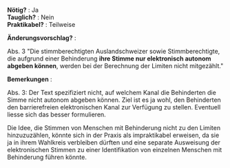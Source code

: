 **Nötig?** : Ja </br>
**Tauglich?** : Nein </br>
**Praktikabel?** : Teilweise </br>

**Änderungsvorschlag?** :

Abs. 3 "Die stimmberechtigten Auslandschweizer sowie Stimmberechtigte, die aufgrund einer Behinderung **ihre Stimme nur elektronisch autonom abgeben können**, werden bei der Berechnung der Limiten nicht mitgezählt."

**Bemerkungen** :

Abs. 3: Der Text spezifiziert nicht, auf welchem Kanal die Behinderten die Simme nicht autonom abgeben können. Ziel ist es ja wohl, den Behinderten den barrierefreien elektronischen Kanal zur Verfügung zu stellen. Eventuell liesse sich das besser formulieren.

Die Idee, die Stimmen von Menschen mit Behinderung nicht zu den Limiten hinzuzuzählen, könnte sich in der Praxis als impraktikabel erweisen, da sie ja in ihrem Wahlkreis verbleiben dürften und eine separate Ausweisung der elektronischen Stimmen zu einer Identifikation von einzelnen Menschen mit Behinderung führen könnte.

